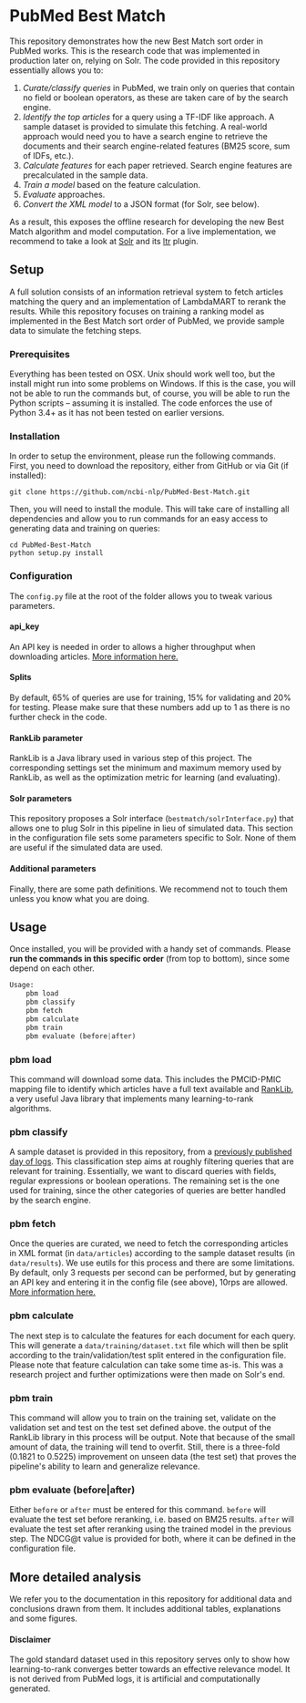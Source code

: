 # PubMed Best Match
This repository demonstrates how the new Best Match sort order in PubMed works. This is the research code that was implemented in production later on, relying on Solr. The code provided in this repository essentially allows you to:
1. *Curate/classify queries* in PubMed, we train only on queries that contain no field or boolean operators, as these are taken care of by the search engine.
2. *Identify the top articles* for a query using a TF-IDF like approach. A sample dataset is provided to simulate this fetching. A real-world approach would need you to have a search engine to retrieve the documents and their search engine-related features (BM25 score, sum of IDFs, etc.).
3. *Calculate features* for each paper retrieved. Search engine features are precalculated in the sample data.
4. *Train a model* based on the feature calculation.
5. *Evaluate* approaches.
6. *Convert the XML model* to a JSON format (for Solr, see below).

As a result, this exposes the offline research for developing the new Best Match algorithm and model computation. For a live implementation, we recommend to take a look at [Solr](https://github.com/apache/lucene-solr) and its [ltr](https://github.com/apache/lucene-solr/tree/master/solr/contrib/ltr) plugin.

## Setup
A full solution consists of an information retrieval system to fetch articles matching the query and an implementation of LambdaMART to rerank the results. While this repository focuses on training a ranking model as implemented in the Best Match sort order of PubMed, we provide sample data to simulate the fetching steps.

### Prerequisites
Everything has been tested on OSX. Unix should work well too, but the install might run into some problems on Windows. If this is the case, you will not be able to run the commands but, of course, you will be able to run the Python scripts – assuming it is installed. The code enforces the use of Python 3.4+ as it has not been tested on earlier versions.

### Installation
In order to setup the environment, please run the following commands. First, you need to download the repository, either from GitHub or via Git (if installed):
```
git clone https://github.com/ncbi-nlp/PubMed-Best-Match.git
```

Then, you will need to install the module. This will take care of installing all dependencies and allow you to run commands for an easy access to generating data and training on queries:
```
cd PubMed-Best-Match
python setup.py install
```

### Configuration
The `config.py` file at the root of the folder allows you to tweak various parameters.

#### api_key
An API key is needed in order to allows a higher throughput when downloading articles. [More information here.](https://ncbiinsights.ncbi.nlm.nih.gov/2017/11/02/new-api-keys-for-the-e-utilities/)

#### Splits
By default, 65% of queries are use for training, 15% for validating and 20% for testing. Please make sure that these numbers add up to 1 as there is no further check in the code.

#### RankLib parameter
RankLib is a Java library used in various step of this project. The corresponding settings set the minimum and maximum memory used by RankLib, as well as the optimization metric for learning (and evaluating).

#### Solr parameters
This repository proposes a Solr interface (`bestmatch/solrInterface.py`) that allows one to plug Solr in this pipeline in lieu of simulated data. This section in the configuration file sets some parameters specific to Solr. None of them are useful if the simulated data are used.

#### Additional parameters
Finally, there are some path definitions. We recommend not to touch them unless you know what you are doing.

## Usage
Once installed, you will be provided with a handy set of commands. Please **run the commands in this specific order** (from top to bottom), since some depend on each other.
```python
Usage:
    pbm load
    pbm classify
    pbm fetch
    pbm calculate
    pbm train
    pbm evaluate (before|after)
```

### pbm load
This command will download some data. This includes the PMCID-PMIC mapping file to identify which articles have a full text available and [RankLib](https://sourceforge.net/p/lemur/wiki/RankLib/), a very useful Java library that implements many learning-to-rank algorithms.

### pbm classify
A sample dataset is provided in this repository, from a [previously published day of logs](ftp://ftp.ncbi.nlm.nih.gov/pub/wilbur/DAYSLOG). This classification step aims at roughly filtering queries that are relevant for training. Essentially, we want to discard queries with fields, regular expressions or boolean operations. The remaining set is the one used for training, since the other categories of queries are better handled by the search engine.

### pbm fetch
Once the queries are curated, we need to fetch the corresponding articles in XML format (in `data/articles`) according to the sample dataset results (in `data/results`). We use eutils for this process and there are some limitations. By default, only 3 requests per second can be performed, but by generating an API key and entering it in the config file (see above), 10rps are allowed. [More information here.](https://ncbiinsights.ncbi.nlm.nih.gov/2017/11/02/new-api-keys-for-the-e-utilities/)

### pbm calculate
The next step is to calculate the features for each document for each query. This will generate a `data/training/dataset.txt` file which will then be split according to the train/validation/test split entered in the configuration file. Please note that feature calculation can take some time as-is. This was a research project and further optimizations were then made on Solr's end.

### pbm train
This command will allow you to train on the training set, validate on the validation set and test on the test set defined above. the output of the RankLib library in this process will be output. Note that because of the small amount of data, the training will tend to overfit. Still, there is a three-fold (0.1821 to 0.5225) improvement on unseen data (the test set) that proves the pipeline's ability to learn and generalize relevance.

### pbm evaluate (before|after)
Either `before` or `after` must be entered for this command. `before` will evaluate the test set before reranking, i.e. based on BM25 results. `after` will evaluate the test set after reranking using the trained model in the previous step. The NDCG@t value is provided for both, where it can be defined in the configuration file.

## More detailed analysis
We refer you to the documentation in this repository for additional data and conclusions drawn from them. It includes additional tables, explanations and some figures.

#### Disclaimer
The gold standard dataset used in this repository serves only to show how learning-to-rank converges better towards an effective relevance model. It is not derived from PubMed logs, it is artificial and computationally generated.

